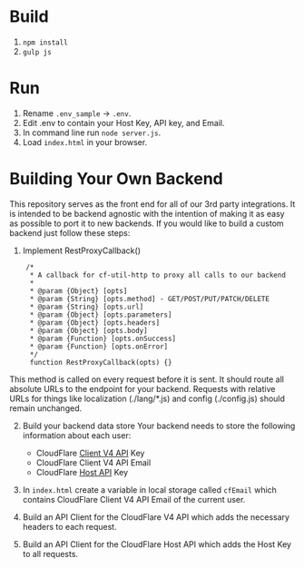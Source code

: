 # Build
1. `npm install`
2. `gulp js`

# Run
1. Rename `.env_sample` -> `.env`.
2. Edit .env to contain your Host Key, API key, and Email.
3. In command line run `node server.js`.
4. Load `index.html` in your browser.

# Building Your Own Backend
This repository serves as the front end for all of our 3rd party integrations.
It is intended to be backend agnostic with the intention of making it as easy as
possible to port it to new backends.  If you would like to build a custom backend
just follow these steps:

1. Implement RestProxyCallback()
```
    /*
     * A callback for cf-util-http to proxy all calls to our backend
     *
     * @param {Object} [opts]
     * @param {String} [opts.method] - GET/POST/PUT/PATCH/DELETE
     * @param {String} [opts.url]
     * @param {Object} [opts.parameters]
     * @param {Object} [opts.headers]
     * @param {Object} [opts.body]
     * @param {Function} [opts.onSuccess]
     * @param {Function} [opts.onError]
     */
     function RestProxyCallback(opts) {}
```
This method is called on every request before it is sent. It should route all
absolute URLs to the endpoint for your backend. Requests with
relative URLs for things like localization (./lang/*.js) and
config (./config.js) should remain unchanged.

2. Build your backend data store
Your backend needs to store the following information about each user:
    * CloudFlare [Client V4 API](https://api.cloudflare.com/) Key
    * CloudFlare Client V4 API Email
    * CloudFlare [Host API](https://www.cloudflare.com/docs/host-api.html) Key

3. In `index.html` create a variable in local storage called `cfEmail` which contains
CloudFlare Client V4 API Email of the current user.

4. Build an API Client for the CloudFlare V4 API which adds the necessary headers
to each request.

5. Build an API Client for the CloudFlare Host API which adds the Host Key to all requests.
